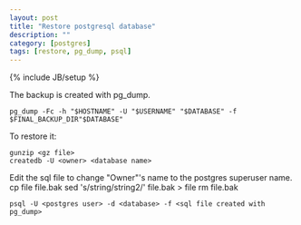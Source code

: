 ```yaml
---
layout: post
title: "Restore postgresql database"
description: ""
category: [postgres]
tags: [restore, pg_dump, psql]
---
```

{% include JB/setup %}

The backup is created with pg_dump.

    pg_dump -Fc -h "$HOSTNAME" -U "$USERNAME" "$DATABASE" -f $FINAL_BACKUP_DIR"$DATABASE"

To restore it:

    gunzip <gz file>
    createdb -U <owner> <database name>

Edit the sql file to change "Owner"'s name to the postgres superuser name.
    cp file file.bak
    sed 's/string/string2/' file.bak > file
    rm file.bak

    psql -U <postgres user> -d <database> -f <sql file created with pg_dump>
